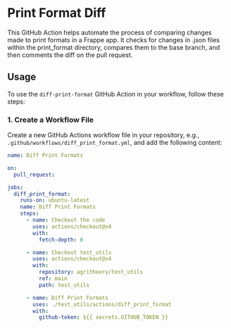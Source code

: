 # Print Format Diff

This GitHub Action helps automate the process of comparing changes made to print formats in a Frappe app. It checks for changes in .json files within the print_format directory, compares them to the base branch, and then comments the diff on the pull request.


## Usage

To use the `diff-print-format` GitHub Action in your workflow, follow these steps:

### 1. Create a Workflow File

Create a new GitHub Actions workflow file in your repository, e.g., `.github/workflows/diff_print_format.yml`, and add the following content:

```yaml
name: Diff Print Formats

on:
  pull_request:

jobs:
  diff_print_format:
    runs-on: ubuntu-latest
    name: Diff Print Formats
    steps:
      - name: Checkout the code
        uses: actions/checkout@v4
        with:
          fetch-depth: 0

      - name: Checkout test_utils
        uses: actions/checkout@v4
        with:
          repository: agritheory/test_utils
          ref: main
          path: test_utils

      - name: Diff Print Formats
        uses: ./test_utils/actions/diff_print_format
        with:
          github-token: ${{ secrets.GITHUB_TOKEN }}
```
